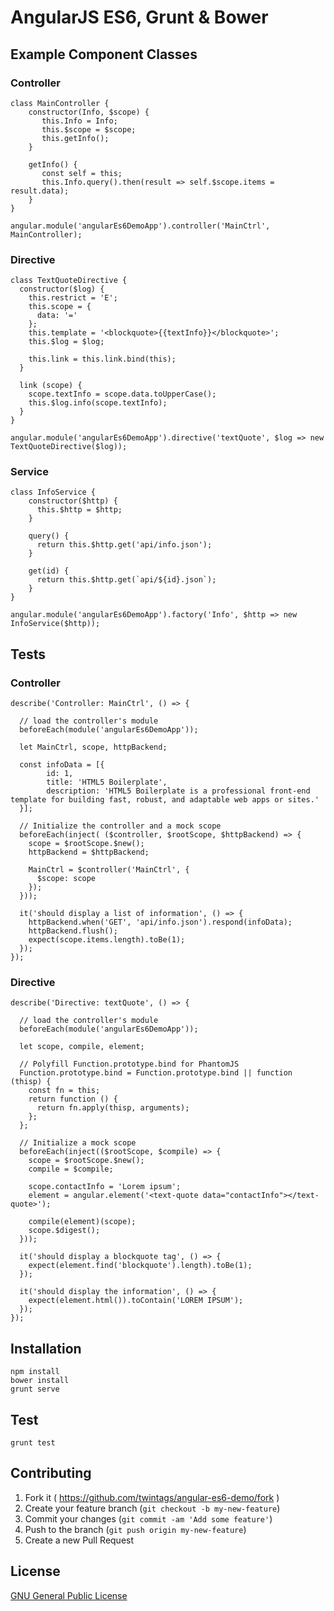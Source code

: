 # AngularJS ES6, Grunt &amp; Bower

## Example Component Classes

### Controller
```
class MainController {
    constructor(Info, $scope) {
       this.Info = Info;
       this.$scope = $scope;
       this.getInfo();
    }

    getInfo() {
       const self = this;
       this.Info.query().then(result => self.$scope.items = result.data);
    }
}

angular.module('angularEs6DemoApp').controller('MainCtrl', MainController);
```

### Directive

```
class TextQuoteDirective {
  constructor($log) {
    this.restrict = 'E';
    this.scope = {
      data: '='
    };
    this.template = '<blockquote>{{textInfo}}</blockquote>';
    this.$log = $log;

    this.link = this.link.bind(this);
  }

  link (scope) {
    scope.textInfo = scope.data.toUpperCase();
    this.$log.info(scope.textInfo);
  }
}

angular.module('angularEs6DemoApp').directive('textQuote', $log => new TextQuoteDirective($log));
```

### Service

```
class InfoService {
	constructor($http) {
	  this.$http = $http;
	}

	query() {
	  return this.$http.get('api/info.json');
	}

	get(id) {
	  return this.$http.get(`api/${id}.json`);
	}
}

angular.module('angularEs6DemoApp').factory('Info', $http => new InfoService($http));
```

## Tests

### Controller

```
describe('Controller: MainCtrl', () => {

  // load the controller's module
  beforeEach(module('angularEs6DemoApp'));

  let MainCtrl, scope, httpBackend;

  const infoData = [{
        id: 1,
        title: 'HTML5 Boilerplate',
        description: 'HTML5 Boilerplate is a professional front-end template for building fast, robust, and adaptable web apps or sites.'
  }];

  // Initialize the controller and a mock scope
  beforeEach(inject( ($controller, $rootScope, $httpBackend) => {
    scope = $rootScope.$new();
    httpBackend = $httpBackend;

    MainCtrl = $controller('MainCtrl', {
      $scope: scope
    });
  }));

  it('should display a list of information', () => {
    httpBackend.when('GET', 'api/info.json').respond(infoData);
    httpBackend.flush();
    expect(scope.items.length).toBe(1);
  });
});
```

### Directive

```
describe('Directive: textQuote', () => {

  // load the controller's module
  beforeEach(module('angularEs6DemoApp'));

  let scope, compile, element;

  // Polyfill Function.prototype.bind for PhantomJS
  Function.prototype.bind = Function.prototype.bind || function (thisp) {
    const fn = this;
    return function () {
      return fn.apply(thisp, arguments);
    };
  };

  // Initialize a mock scope
  beforeEach(inject(($rootScope, $compile) => {
    scope = $rootScope.$new();
    compile = $compile;

    scope.contactInfo = 'Lorem ipsum';
    element = angular.element('<text-quote data="contactInfo"></text-quote>');

    compile(element)(scope);
    scope.$digest();
  }));

  it('should display a blockquote tag', () => {
    expect(element.find('blockquote').length).toBe(1);
  });

  it('should display the information', () => {
    expect(element.html()).toContain('LOREM IPSUM');
  });
});
```

## Installation

```
npm install
bower install
grunt serve
```

## Test

```
grunt test
```

## Contributing

1. Fork it ( https://github.com/twintags/angular-es6-demo/fork )
2. Create your feature branch (`git checkout -b my-new-feature`)
3. Commit your changes (`git commit -am 'Add some feature'`)
4. Push to the branch (`git push origin my-new-feature`)
5. Create a new Pull Request


## License
[GNU General Public License](LICENSE)
